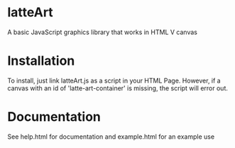 # latteArt
A basic JavaScript graphics library that works in HTML V canvas

# Installation
To install, just link latteArt.js as a script in your HTML Page. However, if a canvas with an id of 'latte-art-container' is missing, the script will error out.

# Documentation
See help.html for documentation and example.html for an example use